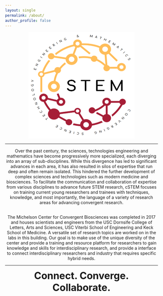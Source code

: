 ```yaml
---
layout: single
permalink: /about/
author_profile: false
---
```


<center>
<img src="/images/cSTEM_logo.png" alt="home_pic", width = 350, height = 350>
</center>
<hr>

<center>
Over the past century, the sciences, technologies engineering and mathematics have become progressively more specialized, each diverging into an array of sub-disciplines. While this divergence has led to significant advances in each area, it has also resulted in silos of expertise that run deep and often remain isolated. This hindered the further development of complex sciences and technologies such as modern medicine and biosciences. To facilitate the communication and collaboration of expertise from various disciplines to advance future STEM research, cSTEM focuses on training current young researchers and trainees with techniques, knowledge, and most importantly, the language of a variety of research areas for advancing convergent research.
<br>
<br>

The Michelson Center for Convergent Biosciences was completed in 2017 and houses scientists and engineers from the USC Dornsife College of Letters, Arts and Sciences, USC Viterbi School of Engineering and Keck School of Medicine. A versatile set of research topics are worked on in the labs in this building. Our goal is to make use of the unique diversity of the center and provide a training and resource platform for researchers to gain knowledge and skills for interdisciplinary research, and provide a interface to connect interdisciplinary researchers and industry that requires specific hybrid needs.
<hr>

<font size="+3"><b>Connect. Converge. Collaborate. </b></font>

</center>